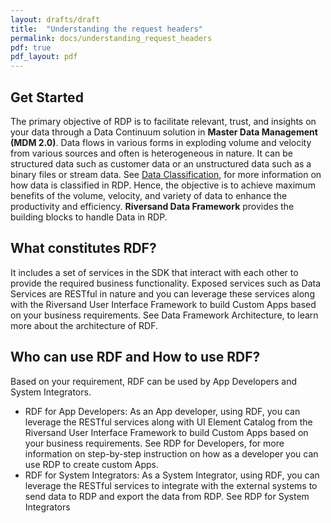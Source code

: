 ```yaml
---
layout: drafts/draft
title:  "Understanding the request headers"
permalink: docs/understanding_request_headers
pdf: true
pdf_layout: pdf
---
```

<div class="full-box">
  <div class="loop-box">
      <h2><strong>Get Started</strong></h2>
      <p>
          The primary objective of RDP is to facilitate relevant, trust, and insights on your data through a Data Continuum solution in <strong>Master Data Management (MDM 2.0)</strong>. Data flows in various forms in exploding volume and velocity from various sources and often is heterogeneous in nature. It can be structured data such as customer data or an unstructured data such as a binary files or stream data. See <a href="#">Data Classification</a>, for more information on how data is classified in RDP. Hence, the objective is to achieve maximum benefits of the volume, velocity, and variety of data to enhance the productivity and efficiency. <strong>Riversand Data Framework</strong> provides the building blocks to handle Data in RDP.
      </p>
  </div>
  <div class="loop-box">
      <h2>What constitutes RDF?</h2>
      <p>
          It includes a set of services in the SDK that interact with each other to provide the required business functionality. Exposed services such as Data Services are RESTful in nature and you can leverage these services along with the Riversand User Interface Framework to build Custom Apps based on your business requirements. See Data Framework Architecture, to learn more about the architecture of RDF.
      </p>
  </div>
  <div class="loop-box">
      <h2>Who can use RDF and How to use RDF?</h2>
      <p>
          Based on your requirement, RDF can be used by App Developers and System Integrators.
      </p>
      <ul class="blue-txt">
          <li>RDF for App Developers: As an App developer, using RDF, you can leverage the RESTful services along with UI Element Catalog from the Riversand User Interface Framework to build Custom Apps based on your business requirements. See RDP for Developers, for more information on step-by-step instruction on how as a developer you can use RDP to create custom Apps.</li>
          <li>RDF for System Integrators: As a System Integrator, using RDF, you can leverage the RESTful services to integrate with the external systems to send data to RDP and export the data from RDP. See RDP for System Integrators</li>
      </ul>
  </div>
</div>

